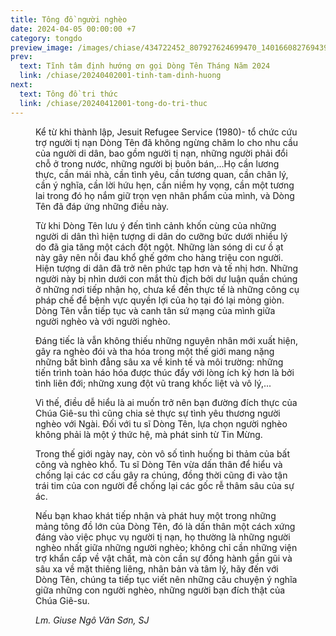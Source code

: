 ```yaml
---
title: Tông đồ người nghèo
date: 2024-04-05 00:00:00 +7
category: tongdo
preview_image: /images/chiase/434722452_807927624699470_1401660827694395698_n.jpeg?w=900
prev:
  text: Tĩnh tâm định hướng ơn gọi Dòng Tên Tháng Năm 2024
  link: /chiase/20240402001-tinh-tam-dinh-huong
next:
  text: Tông đồ tri thức
  link: /chiase/20240412001-tong-do-tri-thuc
---
```


<Figure 
    src="/images/chiase/434722452_807927624699470_1401660827694395698_n.jpeg?w=900"
    caption="Tông đồ người nghèo."
/>

Kể từ khi thành lập, Jesuit Refugee Service (1980)- tổ chức cứu trợ người tị nạn Dòng Tên đã không ngừng chăm lo cho nhu cầu của người di dân, bao gồm người tị nạn, những người phải đổi chỗ ở trong nước, những người bị buôn bán,…Họ cần lương thực, cần mái nhà, cần tình yêu, cần tương quan, cần chân lý, cần ý nghĩa, cần lời hứu hẹn, cần niềm hy vọng, cần một tương lai trong đó họ nắm giữ trọn vẹn nhân phẩm của mình, và Dòng Tên đã đáp ứng những điều này.

Từ khi Dòng Tên lưu ý đến tình cảnh khốn cùng của những người di dân thì hiện tượng di dân do cưỡng bức dưới nhiều lý do đã gia tăng một cách đột ngột. Những làn sóng di cư ồ ạt này gây nên nỗi đau khổ ghế gớm cho hàng triệu con người. Hiện tượng di dân đã trở nên phức tạp hơn và tế nhị hơn. Những người này bị nhìn dưới con mắt thù địch bởi dư luận quần chúng ở những nơi tiếp nhận họ, chưa kể đến thực tế là những công cụ pháp chế để bệnh vực quyền lợi của họ tại đó lại mỏng giòn. Dòng Tên vẫn tiếp tục và canh tân sứ mạng của mình giữa người nghèo và với người nghèo. 

Đáng tiếc là vẫn không thiếu những nguyên nhân mới xuất hiện, gây ra nghèo đói và tha hóa trong một thế giới mang nặng những bất bình đẳng sâu xa về kinh tế và môi trường: những tiến trình toàn háo hóa được thúc đẩy với lòng ích kỷ hơn là bởi tình liên đới; những xung đột vũ trang khốc liệt và vô lý,...

Vì thế, điều dễ hiểu là ai muốn trở nên bạn đường đích thực của Chúa Giê-su thì cũng chia sẻ thực sự tình yêu thương người nghèo với Ngài. Đối với tu sĩ Dòng Tên, lựa chọn người nghèo không phải là một ý thức hệ, mà phát sinh từ Tin Mừng. 

Trong thế giới ngày nay, còn vô số tình huống bi thảm của bất công và nghèo khổ. Tu sĩ Dòng Tên vừa dấn thân để hiểu và chống lại các cơ cấu gây ra chúng, đồng thời cũng đi vào tận trái tim của con người để chống lại các gốc rễ thâm sâu của sự ác.

Nếu bạn khao khát tiếp nhận và phát huy một trong những mảng tông đồ lớn của Dòng Tên, đó là dấn thân một cách xứng đáng vào việc phục vụ người tị nạn, họ thường là những người nghèo nhất giữa những người nghèo; không chỉ cần những viện trợ khẩn cấp về vật chất, mà còn cần sự đồng hành gần gũi và sâu xa về mặt thiêng liêng, nhân bản và tâm lý, hãy đến với Dòng Tên, chúng ta tiếp tục viết nên những câu chuyện ý nghĩa giữa những con người nghèo, những người bạn đích thật của Chúa Giê-su.

*Lm. Giuse Ngô Văn Sơn, SJ*